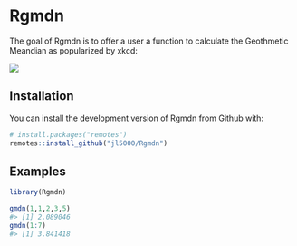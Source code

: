
<!-- README.md is generated from README.Rmd. Please edit that file -->

# Rgmdn

<!-- badges: start -->
<!-- badges: end -->

The goal of Rgmdn is to offer a user a function to calculate the
Geothmetic Meandian as popularized by xkcd:

![](https://imgs.xkcd.com/comics/geothmetic_meandian.png)

## Installation

You can install the development version of Rgmdn from Github with:

``` r
# install.packages("remotes")
remotes::install_github("jl5000/Rgmdn")
```

## Examples

``` r
library(Rgmdn)

gmdn(1,1,2,3,5)
#> [1] 2.089046
gmdn(1:7)
#> [1] 3.841418
```
